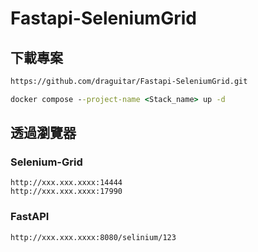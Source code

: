 # Fastapi-SeleniumGrid

## 下載專案

``` cmd
https://github.com/draguitar/Fastapi-SeleniumGrid.git
```



``` cmd
docker compose --project-name <Stack_name> up -d 
```

## 透過瀏覽器

### Selenium-Grid

```
http://xxx.xxx.xxxx:14444
http://xxx.xxx.xxxx:17990
```

### FastAPI
```
http://xxx.xxx.xxxx:8080/selinium/123
```

